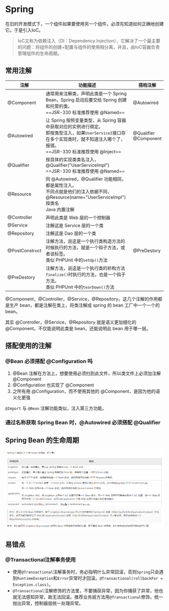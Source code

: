 # Spring


在旧的开发模式下，一个组件如果要使用另一个组件，必须先知道如何正确地创建它。于是引入IoC。

> IoC又称为依赖注入（DI：Dependency Injection），它解决了一个最主要的问题：将组件的创建+配置与组件的使用相分离，并且，由IoC容器负责管理组件的生命周期。

## 常用注解

| 注解           | 功能描述                                                     | 搭档注解                   |
| -------------- | ------------------------------------------------------------ | -------------------------- |
| @Component     | 通常用来注解类，声明此类是一个 Spring Bean，Spring 启动后要交给 Spring 创建和托管的类。<br />==JSR-330 标准推荐使用 @Named== | @Autowired                 |
| @Autowired     | 让 Spring 按照变量类型，从 Spring 容器中获取对应的实例进行绑定。<br />即按类型注入，如果`UserServiceI`接口存在多个实现类时，就不知道注入哪个了，报错。<br />==JSR-330 标准推荐使用 @Inject== | @Qualifier<br />@Component |
| @Qualifier     | 按具体的实现类类名注入，@Qualifier("UserServiceImpl")<br />==JSR-330 标准推荐使用 @Named== |                            |
| @Resource      | 同 @Autowired，@Qualifier 功能相同，都是属性注入。<br />不同点就是他们的注入依据不同，@Resource(name="UserServiceImpl") 按类名<br />Java 内置注解 |                            |
| @Controller    | 声明此类是 Web 层的一个控制器                                |                            |
| @Service       | 注解这是 Service 层的一个类                                  |                            |
| @Repository    | 注解这是 Dao 层的一个类                                      |                            |
| @PostConstruct | 注解方法，说这是一个执行类构造方法的时候执行的方法，就是一个钩子方法，或者说标签。<br />类似 PHPUnit 中的`setUp()`方法 | @PreDestory                |
| @PreDestory    | 注解方法，说这是一个执行类的析构方法`finalize()`时执行的方法，也是一个钩子方法。<br />类似 PHPUnit 中的`tearDown()`方法 |                            |

@Component，@Controller，@Service，@Repository，这几个注解的作用都是生产 bean，都是注解在类上，将类注解成 spring 的 bean 工厂中一个一个的 bean。

其实 @Controller，@Service，@Repository 就是语义更加细化的 @Component。不仅能说明此类是 bean，还能说明此 bean 用于哪一层。

## 搭配使用的注解

### @Bean 必须搭配 @Configuration 吗

1. @Bean 注解在方法上，想要使用必须扫到此文件，所以类文件上必须加注解 @Component
2. @Configuration 也实现了 @Component
3. 之所有用 @Configuration，而不使用其他的 @Component，是因为他的语义化更强

`@Import` 与 `@Bean` 注解功能类似，注入第三方功能。

### 通过名称获取 Spring Bean 时，@Autowired 必须搭配 @Qualifier

## Spring Bean 的生命周期

![image-20230409173105558](./images/image-20230409173105558.png)

## 易错点

### @Transactional注解事务使用

- 使用`@Transactional`注解事务时，务必指明什么异常回滚，否则`Spring`只会遇到`RuntimeException`和`Error`异常时才回滚。`@Transactional(rollbackFor = Exception.class)`。
- `@Transactional`注解修饰的方法里，不要捕获异常，因为你捕获了异常，他也就无法感知异常，故无法回滚。推荐业务层方法用`@Transactional`修饰，统一抛出异常，控制器层统一处理异常。

